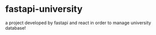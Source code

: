 # fastapi-university
a project developed by fastapi and react in order to manage university database!
